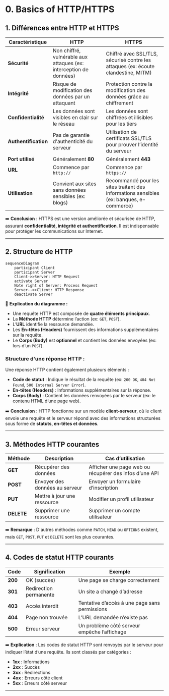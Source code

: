 # 0. Basics of HTTP/HTTPS

## 1. Différences entre HTTP et HTTPS

| **Caractéristique** | **HTTP** | **HTTPS** |
|----------------------|---------|-----------|
| **Sécurité** | Non chiffré, vulnérable aux attaques (ex: interception de données) | Chiffré avec SSL/TLS, sécurisé contre les attaques (ex: écoute clandestine, MITM) |
| **Intégrité** | Risque de modification des données par un attaquant | Protection contre la modification des données grâce au chiffrement |
| **Confidentialité** | Les données sont visibles en clair sur le réseau | Les données sont chiffrées et illisibles pour les tiers |
| **Authentification** | Pas de garantie d'authenticité du serveur | Utilisation de certificats SSL/TLS pour prouver l’identité du serveur |
| **Port utilisé** | Généralement **80** | Généralement **443** |
| **URL** | Commence par `http://` | Commence par `https://` |
| **Utilisation** | Convient aux sites sans données sensibles (ex: blogs) | Recommandé pour les sites traitant des informations sensibles (ex: banques, e-commerce) |

➡️ **Conclusion** : HTTPS est une version améliorée et sécurisée de HTTP, assurant **confidentialité, intégrité et authentification**. Il est indispensable pour protéger les communications sur Internet.  

---

## 2. Structure de HTTP

```mermaid
sequenceDiagram
    participant Client
    participant Server
    Client->>Server: HTTP Request
    activate Server
    Note right of Server: Process Request
    Server-->>Client: HTTP Response
    deactivate Server
```

📌 **Explication du diagramme :**  
- Une requête HTTP est composée de **quatre éléments principaux**.  
- La **Méthode HTTP** détermine l’action (ex: `GET`, `POST`).  
- L’**URL** identifie la ressource demandée.  
- Les **En-têtes (Headers)** fournissent des informations supplémentaires sur la requête.  
- Le **Corps (Body)** est **optionnel** et contient les données envoyées (ex: lors d’un `POST`).  

### **Structure d'une réponse HTTP :**
Une réponse HTTP contient également plusieurs éléments :  
- **Code de statut** : Indique le résultat de la requête (ex: `200 OK`, `404 Not Found`, `500 Internal Server Error`).  
- **En-têtes (Headers)** : Informations supplémentaires sur la réponse.  
- **Corps (Body)** : Contient les données renvoyées par le serveur (ex: le contenu HTML d’une page web).  

➡️ **Conclusion** : HTTP fonctionne sur un modèle **client-serveur**, où le client envoie une requête et le serveur répond avec des informations structurées sous forme de **statuts, en-têtes et données**.

---

## 3. Méthodes HTTP courantes

| **Méthode** | **Description** | **Cas d’utilisation** |
|------------|---------------|----------------------|
| **GET** | Récupérer des données | Afficher une page web ou récupérer des infos d’une API |
| **POST** | Envoyer des données au serveur | Envoyer un formulaire d’inscription |
| **PUT** | Mettre à jour une ressource | Modifier un profil utilisateur |
| **DELETE** | Supprimer une ressource | Supprimer un compte utilisateur |

➡️ **Remarque** : D'autres méthodes comme `PATCH`, `HEAD` ou `OPTIONS` existent, mais `GET`, `POST`, `PUT` et `DELETE` sont les plus courantes.

---

## 4. Codes de statut HTTP courants

| **Code** | **Signification** | **Exemple** |
|---------|----------------|----------|
| **200** | OK (succès) | Une page se charge correctement |
| **301** | Redirection permanente | Un site a changé d’adresse |
| **403** | Accès interdit | Tentative d’accès à une page sans permissions |
| **404** | Page non trouvée | L’URL demandée n’existe pas |
| **500** | Erreur serveur | Un problème côté serveur empêche l’affichage |

➡️ **Explication** : Les codes de statut HTTP sont renvoyés par le serveur pour indiquer l’état d’une requête. Ils sont classés par catégories :  
- **1xx** : Informations  
- **2xx** : Succès  
- **3xx** : Redirections  
- **4xx** : Erreurs côté client  
- **5xx** : Erreurs côté serveur  

---


